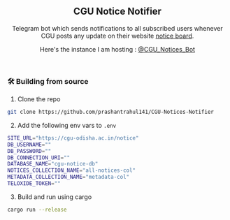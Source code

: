 <h2 align="center">CGU Notice Notifier</h2>

<p align="center">Telegram bot which sends notifications to all subscribed users whenever CGU posts any update on their website <a href="https://cgu-odisha.ac.in/notice/">notice board</a>. </p>

<p align="center">Here's the instance I am hosting : <a href="https://t.me/cgu_notices_bot">@CGU_Notices_Bot</a></p>

<br>
<h3>🛠️ Building from source</h3>

1. Clone the repo
```sh
git clone https://github.com/prashantrahul141/CGU-Notices-Notifier
```

2. Add the following env vars to `.env`
```sh
SITE_URL="https://cgu-odisha.ac.in/notice"
DB_USERNAME=""
DB_PASSWORD=""
DB_CONNECTION_URI=""
DATABASE_NAME="cgu-notice-db"
NOTICES_COLLECTION_NAME="all-notices-col"
METADATA_COLLECTION_NAME="metadata-col"
TELOXIDE_TOKEN=""
```

3. Build and run using cargo
```sh
cargo run --release
```